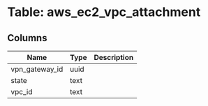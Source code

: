 
# Table: aws_ec2_vpc_attachment

## Columns
| Name        | Type           | Description  |
| ------------- | ------------- | -----  |
|vpn_gateway_id|uuid||
|state|text||
|vpc_id|text||
